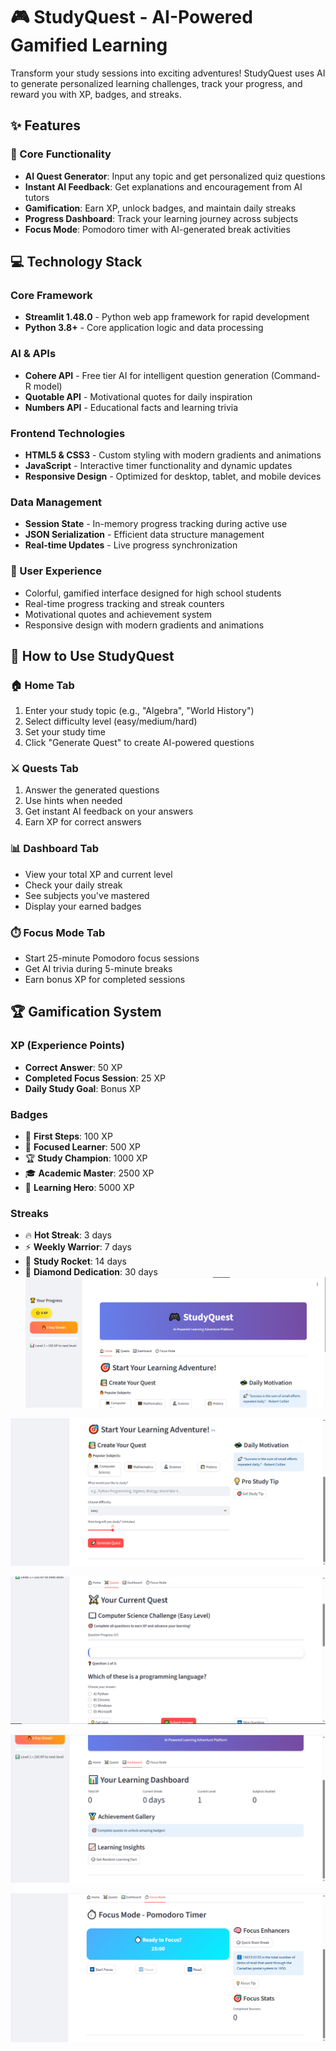 # 🎮 StudyQuest - AI-Powered Gamified Learning

Transform your study sessions into exciting adventures! StudyQuest uses AI to generate personalized learning challenges, track your progress, and reward you with XP, badges, and streaks.

## ✨ Features

### 🎯 Core Functionality
- **AI Quest Generator**: Input any topic and get personalized quiz questions
- **Instant AI Feedback**: Get explanations and encouragement from AI tutors
- **Gamification**: Earn XP, unlock badges, and maintain daily streaks
- **Progress Dashboard**: Track your learning journey across subjects
- **Focus Mode**: Pomodoro timer with AI-generated break activities

## 💻 Technology Stack
### Core Framework

- **Streamlit 1.48.0** - Python web app framework for rapid development
- **Python 3.8+** - Core application logic and data processing

### AI & APIs

- **Cohere API** - Free tier AI for intelligent question generation (Command-R model)
- **Quotable API** - Motivational quotes for daily inspiration
- **Numbers API** - Educational facts and learning trivia

### Frontend Technologies

- **HTML5 & CSS3** - Custom styling with modern gradients and animations
- **JavaScript** - Interactive timer functionality and dynamic updates
- **Responsive Design** - Optimized for desktop, tablet, and mobile devices

### Data Management

- **Session State** - In-memory progress tracking during active use
- **JSON Serialization** - Efficient data structure management
- **Real-time Updates** - Live progress synchronization

### 🎨 User Experience
- Colorful, gamified interface designed for high school students
- Real-time progress tracking and streak counters
- Motivational quotes and achievement system
- Responsive design with modern gradients and animations

## 📱 How to Use StudyQuest

### 🏠 Home Tab
1. Enter your study topic (e.g., "Algebra", "World History")
2. Select difficulty level (easy/medium/hard)
3. Set your study time
4. Click "Generate Quest" to create AI-powered questions

### ⚔️ Quests Tab
1. Answer the generated questions
2. Use hints when needed
3. Get instant AI feedback on your answers
4. Earn XP for correct answers

### 📊 Dashboard Tab
- View your total XP and current level
- Check your daily streak
- See subjects you've mastered
- Display your earned badges

### ⏱️ Focus Mode Tab
- Start 25-minute Pomodoro focus sessions
- Get AI trivia during 5-minute breaks
- Earn bonus XP for completed sessions

## 🏆 Gamification System

### XP (Experience Points)
- **Correct Answer**: 50 XP
- **Completed Focus Session**: 25 XP
- **Daily Study Goal**: Bonus XP

### Badges
- 🌟 **First Steps**: 100 XP
- 🎯 **Focused Learner**: 500 XP
- 🏆 **Study Champion**: 1000 XP
- 🎓 **Academic Master**: 2500 XP
- 🦸 **Learning Hero**: 5000 XP

### Streaks
- 🔥 **Hot Streak**: 3 days
- ⚡ **Weekly Warrior**: 7 days
- 🚀 **Study Rocket**: 14 days
- 💎 **Diamond Dedication**: 30 days
![Home Page](https://github.com/Aroobmushtaq/panda-hacks-2025/blob/main/assets/study1.PNG)


![Home Page](https://github.com/Aroobmushtaq/panda-hacks-2025/blob/main/assets/study2.PNG)


![Quests Page](https://github.com/Aroobmushtaq/panda-hacks-2025/blob/main/assets/study3.PNG)


![Dashboard Page](https://github.com/Aroobmushtaq/panda-hacks-2025/blob/main/assets/study4.PNG)


![Focus Mode Page](https://github.com/Aroobmushtaq/panda-hacks-2025/blob/main/assets/study5.PNG)